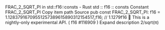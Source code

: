FRAC_2_SQRT_PI in std::f16::consts - Rust
std
::
f16
::
consts
Constant
FRAC_2_SQRT_PI
Copy item path
Source
pub const FRAC_2_SQRT_PI:
f16
= 1.12837916709551257389615890312154517_f16; // 1.1279f16
🔬
This is a nightly-only experimental API. (
f16
#116909
)
Expand description
2/sqrt(π)